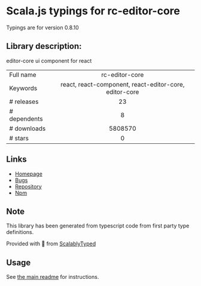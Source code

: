 
# Scala.js typings for rc-editor-core

Typings are for version 0.8.10

## Library description:
editor-core ui component for react

|                    |                 |
| ------------------ | :-------------: |
| Full name          | rc-editor-core |
| Keywords           | react, react-component, react-editor-core, editor-core |
| # releases         | 23 |
| # dependents       | 8 |
| # downloads        | 5808570 |
| # stars            | 0 |

## Links
- [Homepage](https://github.com/react-component/editor-core)
- [Bugs](https://github.com/react-component/editor-core/issues)
- [Repository](https://github.com/react-component/editor-core)
- [Npm](https://www.npmjs.com/package/rc-editor-core)
    


## Note
This library has been generated from typescript code from first party type definitions.

Provided with :purple_heart: from [ScalablyTyped](https://github.com/oyvindberg/ScalablyTyped)

## Usage
See [the main readme](../../readme.md) for instructions.


